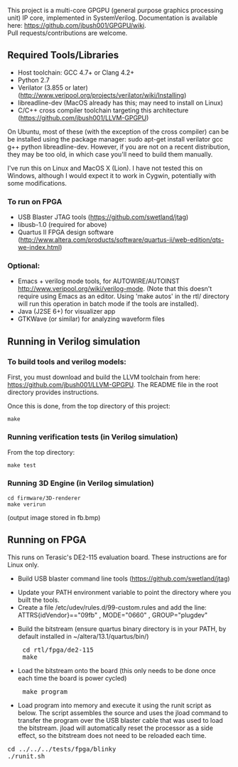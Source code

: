 This project is a multi-core GPGPU (general purpose graphics processing unit) IP core, implemented in SystemVerilog. 
Documentation is available here: https://github.com/jbush001/GPGPU/wiki.  
Pull requests/contributions are welcome.

## Required Tools/Libraries
* Host toolchain: GCC 4.7+ or Clang 4.2+
* Python 2.7
* Verilator (3.855 or later) (http://www.veripool.org/projects/verilator/wiki/Installing)
* libreadline-dev (MacOS already has this; may need to install on Linux)
* C/C++ cross compiler toolchain targeting this architecture (https://github.com/jbush001/LLVM-GPGPU)

On Ubuntu, most of these (with the exception of the cross compiler) can be be installed using the package manager: sudo apt-get install verilator gcc g++ python libreadline-dev. However, if you are not on a recent distribution, they may be too old, in which case you'll need to build them manually.

I've run this on Linux and MacOS X (Lion). I have not tested this on Windows, although I would expect it to work in Cygwin, potentially with some modifications.

### To run on FPGA
* USB Blaster JTAG tools (https://github.com/swetland/jtag)
* libusb-1.0 (required for above)
* Quartus II FPGA design software (http://www.altera.com/products/software/quartus-ii/web-edition/qts-we-index.html)

### Optional:
* Emacs + verilog mode tools, for AUTOWIRE/AUTOINST http://www.veripool.org/wiki/verilog-mode. (Note that this doesn't require using Emacs as an editor. Using 'make autos' in the rtl/ directory will run this operation in batch mode if the tools are installed).
* Java (J2SE 6+) for visualizer app 
* GTKWave (or similar) for analyzing waveform files

## Running in Verilog simulation

### To build tools and verilog models:

First, you must download and build the LLVM toolchain from here: https://github.com/jbush001/LLVM-GPGPU. The README file in the root directory provides instructions.

Once this is done, from the top directory of this project:

    make
  
### Running verification tests (in Verilog simulation)

From the top directory: 

    make test

### Running 3D Engine (in Verilog simulation)

    cd firmware/3D-renderer
    make verirun

(output image stored in fb.bmp)

## Running on FPGA
This runs on Terasic's DE2-115 evaluation board. These instructions are for Linux only.

- Build USB blaster command line tools (https://github.com/swetland/jtag) 
 * Update your PATH environment variable to point the directory where you built the tools.  
 * Create a file /etc/udev/rules.d/99-custom.rules and add the line: ATTRS{idVendor}=="09fb" , MODE="0660" , GROUP="plugdev" 
- Build the bitstream (ensure quartus binary directory is in your PATH, by default installed in ~/altera/13.1/quartus/bin/)
<pre>
    cd rtl/fpga/de2-115
    make
</pre>
- Load the bitstream onto the board (this only needs to be done once each time the board is power cycled)
<pre>
    make program 
</pre>
- Load program into memory and execute it using the runit script as below.   The script assembles the source and uses the jload command to transfer the program over the USB blaster cable that was used to load the bitstream.  jload will automatically reset the processor as a side effect, so the bitstream does not need to be reloaded each time.
<pre>
cd ../../../tests/fpga/blinky
./runit.sh
</pre>

